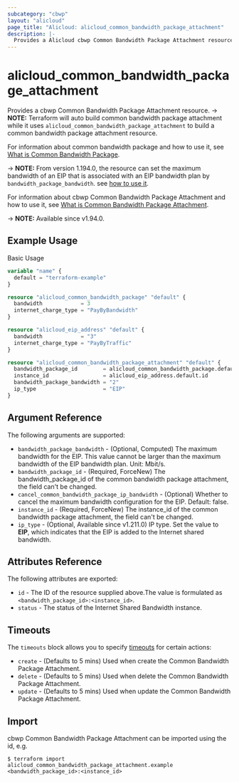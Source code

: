 ```yaml
---
subcategory: "cbwp"
layout: "alicloud"
page_title: "Alicloud: alicloud_common_bandwidth_package_attachment"
description: |-
  Provides a Alicloud cbwp Common Bandwidth Package Attachment resource.
---
```


# alicloud_common_bandwidth_package_attachment

Provides a cbwp Common Bandwidth Package Attachment resource. -> **NOTE:** Terraform will auto build common bandwidth package attachment while it uses `alicloud_common_bandwidth_package_attachment` to build a common bandwidth package attachment resource.

For information about common bandwidth package and how to use it, see [What is Common Bandwidth Package](https://www.alibabacloud.com/help/product/55092.htm).

-> **NOTE:** From version 1.194.0, the resource can set the maximum bandwidth of an EIP that is associated with an EIP bandwidth plan by `bandwidth_package_bandwidth`. see [how to use it](https://www.alibabacloud.com/help/en/eip-bandwidth-plan/latest/120327).

For information about cbwp Common Bandwidth Package Attachment and how to use it, see [What is Common Bandwidth Package Attachment](https://www.alibabacloud.com/help/product/55092.htm).

-> **NOTE:** Available since v1.94.0.

## Example Usage

Basic Usage

```terraform
variable "name" {
  default = "terraform-example"
}

resource "alicloud_common_bandwidth_package" "default" {
  bandwidth            = 3
  internet_charge_type = "PayByBandwidth"
}

resource "alicloud_eip_address" "default" {
  bandwidth            = "3"
  internet_charge_type = "PayByTraffic"
}

resource "alicloud_common_bandwidth_package_attachment" "default" {
  bandwidth_package_id        = alicloud_common_bandwidth_package.default.id
  instance_id                 = alicloud_eip_address.default.id
  bandwidth_package_bandwidth = "2"
  ip_type                     = "EIP"
}
```

## Argument Reference

The following arguments are supported:
* `bandwidth_package_bandwidth` - (Optional, Computed) The maximum bandwidth for the EIP. This value cannot be larger than the maximum bandwidth of the EIP bandwidth plan. Unit: Mbit/s.
* `bandwidth_package_id` - (Required, ForceNew) The bandwidth_package_id of the common bandwidth package attachment, the field can't be changed.
* `cancel_common_bandwidth_package_ip_bandwidth` - (Optional) Whether to cancel the maximum bandwidth configuration for the EIP. Default: false.
* `instance_id` - (Required, ForceNew) The instance_id of the common bandwidth package attachment, the field can't be changed.
* `ip_type` - (Optional, Available since v1.211.0) IP type. Set the value to **EIP**, which indicates that the EIP is added to the Internet shared bandwidth.

## Attributes Reference

The following attributes are exported:
* `id` - The ID of the resource supplied above.The value is formulated as `<bandwidth_package_id>:<instance_id>`.
* `status` - The status of the Internet Shared Bandwidth instance.

## Timeouts

The `timeouts` block allows you to specify [timeouts](https://www.terraform.io/docs/configuration-0-11/resources.html#timeouts) for certain actions:
* `create` - (Defaults to 5 mins) Used when create the Common Bandwidth Package Attachment.
* `delete` - (Defaults to 5 mins) Used when delete the Common Bandwidth Package Attachment.
* `update` - (Defaults to 5 mins) Used when update the Common Bandwidth Package Attachment.

## Import

cbwp Common Bandwidth Package Attachment can be imported using the id, e.g.

```shell
$ terraform import alicloud_common_bandwidth_package_attachment.example <bandwidth_package_id>:<instance_id>
```